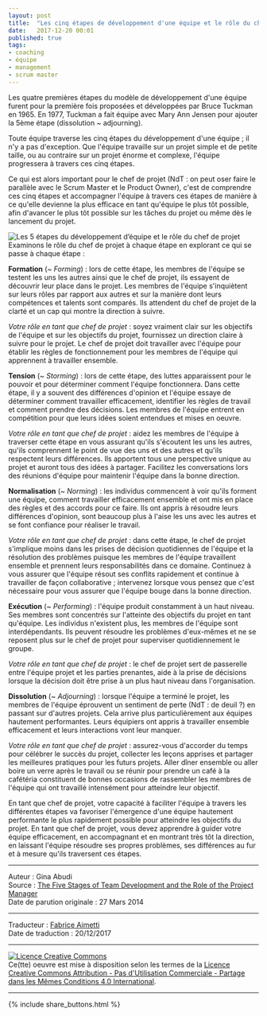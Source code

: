 ```yaml
---
layout: post
title:  "Les cinq étapes de développement d'une équipe et le rôle du chef de projet"
date:   2017-12-20 00:01
published: true
tags: 
- coaching
- équipe
- management
- scrum master
---
```


Les quatre premières étapes du modèle de développement d'une équipe furent pour la première fois proposées et développées par Bruce Tuckman en 1965. En 1977, Tuckman a fait équipe avec Mary Ann Jensen pour ajouter la 5ème étape (dissolution ~ adjourning).

Toute équipe traverse les cinq étapes du développement d'une équipe ; il n'y a pas d'exception. Que l'équipe travaille sur un projet simple et de petite taille, ou au contraire sur un projet énorme et complexe, l'équipe progressera à travers ces cinq étapes.

Ce qui est alors important pour le chef de projet (NdT : on peut oser faire le parallèle avec le Scrum Master et le Product Owner), c'est de comprendre ces cinq étapes et accompagner l'équipe à travers ces étapes de manière à ce qu'elle devienne la plus efficace en tant qu'équipe le plus tôt possible, afin d'avancer le plus tôt possible sur les tâches du projet ou même dès le lancement du projet.

<div align="left" style="float:left; padding-right:30px" >
  <img title="Les 5 étapes du développement d’équipe et le rôle du chef de projet" src="{{ site.url }}assets/fabrice_aimetti/The-Five-Stages-of-Team-Development-and-the-Role-of-the-Project-Manager.png" />
</div>

Examinons le rôle du chef de projet à chaque étape en explorant ce qui se passe à chaque étape :

**Formation** (_~ Forming_) : lors de cette étape, les membres de l'équipe se testent les uns les autres ainsi que le chef de projet, ils essayent de découvrir leur place dans le projet. Les membres de l'équipe s'inquiètent sur leurs rôles par rapport aux autres et sur la manière dont leurs compétences et talents sont comparés. Ils attendent du chef de projet de la clarté et un cap qui montre la direction à suivre.

_Votre rôle en tant que chef de projet_ : soyez vraiment clair sur les objectifs de l'équipe et sur les objectifs du projet, fournissez un direction claire à suivre pour le projet. Le chef de projet doit travailler avec l'équipe pour établir les règles de fonctionnement pour les membres de l'équipe qui apprennent à travailler ensemble.

**Tension** (_~ Storming_) : lors de cette étape, des luttes apparaissent pour le pouvoir et pour déterminer comment l'équipe fonctionnera. Dans cette étape, il y a souvent des différences d'opinion et l'équipe essaye de déterminer comment travailler efficacement, identifier les règles de travail et comment prendre des décisions. Les membres de l'équipe entrent en compétition pour que leurs idées soient entendues et mises en oeuvre.

_Votre rôle en tant que chef de projet_ : aidez les membres de l'équipe à traverser cette étape en vous assurant qu'ils s'écoutent les uns les autres, qu'ils comprennent le point de vue des uns et des autres et qu'ils respectent leurs différences. Ils apportent tous une perspective unique au projet et auront tous des idées à partager. Facilitez les conversations lors des réunions d'équipe pour maintenir l'équipe dans la bonne direction.

**Normalisation** (_~ Norming_) : les individus commencent à voir qu'ils forment une équipe, comment travailler efficacement ensemble et ont mis en place des règles et des accords pour ce faire. Ils ont appris à résoudre leurs différences d'opinion, sont beaucoup plus à l'aise les uns avec les autres et se font confiance pour réaliser le travail.

_Votre rôle en tant que chef de projet_ : dans cette étape, le chef de projet s'implique moins dans les prises de décision quotidiennes de l'équipe et la résolution des problèmes puisque les membres de l'équipe travaillent ensemble et prennent leurs responsabilités dans ce domaine. Continuez à vous assurer que l'équipe résout ses conflits rapidement et continue à travailler de façon collaborative ; intervenez lorsque vous pensez que c'est nécessaire pour vous assurer que l'équipe bouge dans la bonne direction.

**Exécution** (_~ Performing_) : l'équipe produit constamment à un haut niveau. Ses membres sont concentrés sur l'atteinte des objectifs du projet en tant qu'équipe. Les individus n'existent plus, les membres de l'équipe sont interdépendants. Ils peuvent résoudre les problèmes d'eux-mêmes et ne se reposent plus sur le chef de projet pour superviser quotidiennement le groupe.

_Votre rôle en tant que chef de projet_ : le chef de projet sert de passerelle entre l'équipe projet et les parties prenantes, aide à la prise de décisions lorsque la décision doit être prise à un plus haut niveau dans l'organisation.

**Dissolution** (_~ Adjourning_) : lorsque l'équipe a terminé le projet, les membres de l'équipe éprouvent un sentiment de perte (NdT : de deuil ?) en passant sur d'autres projets. Cela arrive plus particulièrement aux équipes hautement performantes. Leurs équipiers ont appris à travailler ensemble efficacement et leurs interactions vont leur manquer.

_Votre rôle en tant que chef de projet_ : assurez-vous d'accorder du temps pour célébrer le succès du projet, collecter les leçons apprises et partager les meilleures pratiques pour les futurs projets. Aller dîner ensemble ou aller boire un verre après le travail ou se réunir pour prendre un café à la cafétéria constituent de bonnes occasions de rassembler les membres de l'équipe qui ont travaillé intensément pour atteindre leur objectif.

En tant que chef de projet, votre capacité à faciliter l'équipe à travers les différentes étapes va favoriser l'émergence d'une équipe hautement performante le plus rapidement possible pour atteindre les objectifs du projet. En tant que chef de projet, vous devez apprendre à guider votre équipe efficacement, en accompagnant et en montrant très tôt la direction, en laissant l'équipe résoudre ses propres problèmes, ses différences au fur et à mesure qu'ils traversent ces étapes.


---
Auteur : Gina Abudi  
Source : [The Five Stages of Team Development and the Role of the Project Manager](https://www.ginaabudi.com/five-stages-team-development-role-project-manager)  
Date de parution originale : 27 Mars 2014  

---
Traducteur : [Fabrice Aimetti](http://www.les-traducteurs-agiles.org/traducteurs/)  
Date de traduction : 20/12/2017  

---

<a rel="license" href="http://creativecommons.org/licenses/by-nc-sa/4.0/"><img alt="Licence Creative Commons" style="border-width:0" src="http://i.creativecommons.org/l/by-nc-sa/4.0/88x31.png" /></a><br />Ce(tte) oeuvre est mise à disposition selon les termes de la <a rel="license" href="http://creativecommons.org/licenses/by-nc-sa/4.0/">Licence Creative Commons Attribution - Pas d'Utilisation Commerciale - Partage dans les Mêmes Conditions 4.0 International</a>.

---

{% include share_buttons.html %}


